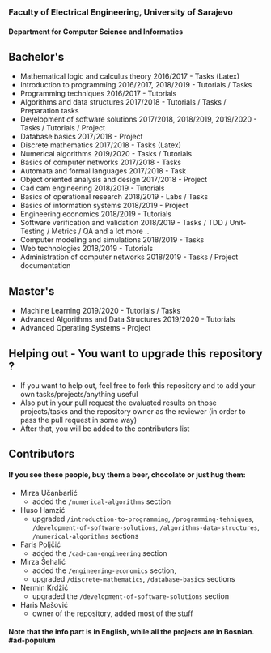### Faculty of Electrical Engineering, University of Sarajevo
#### Department for Computer Science and Informatics

## Bachelor's
- Mathematical logic and calculus theory 2016/2017 - Tasks (Latex)
- Introduction to programming 2016/2017, 2018/2019 - Tutorials / Tasks
- Programming techniques 2016/2017 - Tutorials
- Algorithms and data structures 2017/2018 - Tutorials / Tasks / Preparation tasks
- Development of software solutions 2017/2018, 2018/2019, 2019/2020 - Tasks / Tutorials / Project
- Database basics 2017/2018 - Project
- Discrete mathematics 2017/2018 - Tasks (Latex)
- Numerical algorithms 2019/2020 - Tasks / Tutorials 
- Basics of computer networks 2017/2018 - Tasks
- Automata and formal languages 2017/2018 - Task
- Object oriented analysis and design 2017/2018 - Project
- Cad cam engineering 2018/2019 - Tutorials
- Basics of operational research 2018/2019 - Labs / Tasks
- Basics of information systems 2018/2019 - Project
- Engineering economics 2018/2019 - Tutorials
- Software verification and validation 2018/2019 - Tasks / TDD / Unit-Testing / Metrics / QA and a lot more ..
- Computer modeling and simulations 2018/2019 - Tasks
- Web technologies 2018/2019 - Tutorials
- Administration of computer networks 2018/2019 - Tasks / Project documentation

## Master's
- Machine Learning 2019/2020 - Tutorials / Tasks
- Advanced Algorithms and Data Structures 2019/2020 - Tutorials
- Advanced Operating Systems - Project


## Helping out - You want to upgrade this repository ?
- If you want to help out, feel free to fork this repository and to add your own tasks/projects/anything useful
- Also put in your pull request the evaluated results on those projects/tasks and the repository owner as the reviewer (in order to pass the pull request in some way)
- After that, you will be added to the contributors list

## Contributors
#### If you see these people, buy them a beer, chocolate or just hug them:
- Mirza Učanbarlić
  - added the `/numerical-algorithms` section
- Huso Hamzić 
  - upgraded `/introduction-to-programming`, `/programming-tehniques`, `/development-of-software-solutions`, `/algorithms-data-structures`, `/numerical-algorithms` sections
- Faris Poljčić 
  - added the `/cad-cam-engineering` section
- Mirza Šehalić 
  - added the `/engineering-economics` section, 
  - upgraded `/discrete-mathematics`, `/database-basics` sections
- Nermin Krdžić 
  - upgraded the `/development-of-software-solutions` section
- Haris Mašović 
  - owner of the repository, added most of the stuff

#### Note that the info part is in English, while all the projects are in Bosnian. #ad-populum
